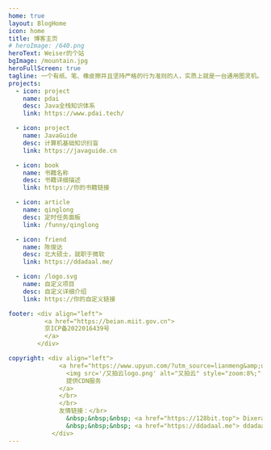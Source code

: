 ```yaml
---
home: true
layout: BlogHome
icon: home
title: 博客主页
# heroImage: /640.png
heroText: Weiser的个站
bgImage: /mountain.jpg
heroFullScreen: true
tagline: 一个有纸、笔、橡皮擦并且坚持严格的行为准则的人，实质上就是一台通用图灵机。
projects:
  - icon: project
    name: pdai
    desc: Java全栈知识体系
    link: https://www.pdai.tech/

  - icon: project
    name: JavaGuide
    desc: 计算机基础知识扫盲
    link: https://javaguide.cn

  - icon: book
    name: 书籍名称
    desc: 书籍详细描述
    link: https://你的书籍链接

  - icon: article
    name: qinglong
    desc: 定时任务面板
    link: /funny/qinglong

  - icon: friend
    name: 陈俊达
    desc: 北大硕士，就职于微软
    link: https://ddadaal.me/

  - icon: /logo.svg
    name: 自定义项目
    desc: 自定义详细介绍
    link: https://你的自定义链接

footer: <div align="left">
          <a href="https://beian.miit.gov.cn">
          京ICP备2022016439号
          </a>
        </div>

copyright: <div align="left"> 
              <a href="https://www.upyun.com/?utm_source=lianmeng&amp;utm_medium=referral">由
                <img src='/又拍云logo.png' alt="又拍云" style="zoom:8%;" padding-top:10px />
                提供CDN服务
              </a>
              </br>
              </br>
              友情链接：</br>
                &nbsp;&nbsp;&nbsp; <a href="https://128bit.top"> Dixeran </a> </br>
                &nbsp;&nbsp;&nbsp; <a href="https://ddadaal.me"> ddadaal </a> </br>
            </div>              
---
```


